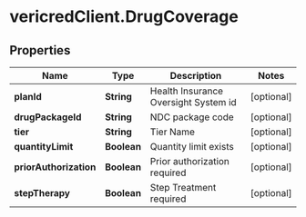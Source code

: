 # vericredClient.DrugCoverage

## Properties
Name | Type | Description | Notes
------------ | ------------- | ------------- | -------------
**planId** | **String** | Health Insurance Oversight System id | [optional] 
**drugPackageId** | **String** | NDC package code | [optional] 
**tier** | **String** | Tier Name | [optional] 
**quantityLimit** | **Boolean** | Quantity limit exists | [optional] 
**priorAuthorization** | **Boolean** | Prior authorization required | [optional] 
**stepTherapy** | **Boolean** | Step Treatment required | [optional] 


